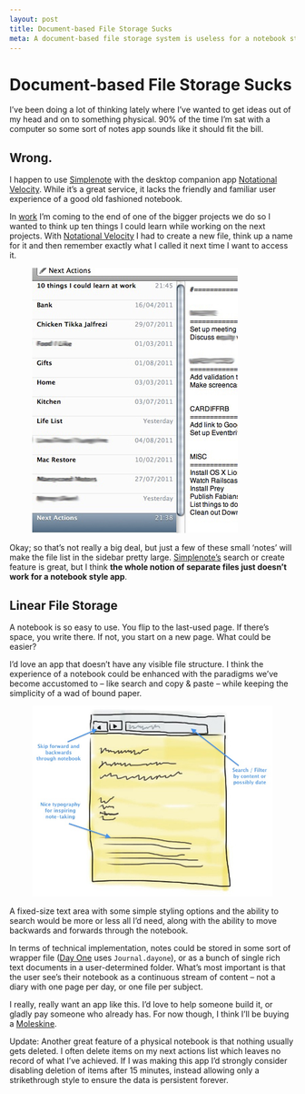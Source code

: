 ```yaml
---
layout: post
title: Document-based File Storage Sucks
meta: A document-based file storage system is useless for a notebook style app. A linear file-system would be much more appropriate.
---
```


# Document-based File Storage Sucks

I&rsquo;ve been doing a lot of thinking lately where I&rsquo;ve wanted to get ideas out of my head and on to something physical. 90&#37; of the time I&rsquo;m sat with a computer so some sort of notes app sounds like it should fit the bill.

## Wrong.

I happen to use [Simplenote](http://simplenoteapp.com) with the desktop companion app [Notational Velocity](http://notational.net). While it&rsquo;s a great service, it lacks the friendly and familiar user experience of a good old fashioned notebook.

In [work](http://cardiffstudents.com) I&rsquo;m coming to the end of one of the bigger projects we do so I wanted to think up ten things I could learn while working on the next projects. With [Notational Velocity](http://notational.net) I had to create a new file, think up a name for it and then remember exactly what I called it next time I want to access it.

<figure class="grid-1 right">
	<img src="/images/posts/notational-velocity-document-storage.jpg" alt="Screenshot of Notational Velocity which uses document-based storage" />
</figure>

Okay; so that&rsquo;s not really a big deal, but just a few of these small &lsquo;notes&rsquo; will make the file list in the sidebar pretty large. [Simplenote&rsquo;s](http://simplenoteapp.com) search or create feature is great, but I think **the whole notion of separate files just doesn&rsquo;t work for a notebook style app**.

## Linear File Storage

A notebook is so easy to use. You flip to the last-used page. If there&rsquo;s space, you write there. If not, you start on a new page. What could be easier?

I&rsquo;d love an app that doesn&rsquo;t have any visible file structure. I think the experience of a notebook could be enhanced with the paradigms we&rsquo;ve become accustomed to – like search and copy &amp; paste – while keeping the simplicity of a wad of bound paper.

<figure class="grid-3">
	<img src="/images/posts/notebook-app-sketch.jpg" alt="Mockup of a simple notebook-inspired app" />
</figure>

A fixed-size text area with some simple styling options and the ability to search would be more or less all I&rsquo;d need, along with the ability to move backwards and forwards through the notebook.

In terms of technical implementation, notes could be stored in some sort of wrapper file ([Day One](http://dayoneapp.com/) uses <code>Journal.dayone</code>), or as a bunch of single rich text documents in a user-determined folder. What&rsquo;s most important is that the user see&rsquo;s their notebook as a continuous stream of content – not a diary with one page per day, or one file per subject.

I really, really want an app like this. I&rsquo;d love to help someone build it, or gladly pay someone who already has. For now though, I think I&rsquo;ll be buying a [Moleskine](http://www.amazon.co.uk/Moleskine-Ruled-Notebook-13-21cm/dp/8883701127/ref=sr_1_1?ie=UTF8&qid=1313532410&sr=8-1).

<p><span class="update">Update:</span> Another great feature of a physical notebook is that nothing usually gets deleted. I often delete items on my next actions list which leaves no record of what I&rsquo;ve achieved. If I was making this app I&rsquo;d strongly consider disabling deletion of items after 15 minutes, instead allowing only a strikethrough style to ensure the data is persistent forever.</p>



